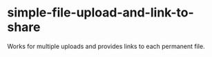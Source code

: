 # simple-file-upload-and-link-to-share
Works for multiple uploads and provides links to each permanent file.
